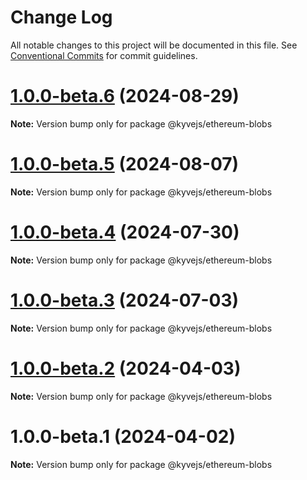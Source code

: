 # Change Log

All notable changes to this project will be documented in this file.
See [Conventional Commits](https://conventionalcommits.org) for commit guidelines.

# [1.0.0-beta.6](https://github.com/KYVENetwork/kyvejs/compare/@kyvejs/ethereum-blobs@1.0.0-beta.5...@kyvejs/ethereum-blobs@1.0.0-beta.6) (2024-08-29)

**Note:** Version bump only for package @kyvejs/ethereum-blobs

# [1.0.0-beta.5](https://github.com/KYVENetwork/kyvejs/compare/@kyvejs/ethereum-blobs@1.0.0-beta.4...@kyvejs/ethereum-blobs@1.0.0-beta.5) (2024-08-07)

**Note:** Version bump only for package @kyvejs/ethereum-blobs

# [1.0.0-beta.4](https://github.com/KYVENetwork/kyvejs/compare/@kyvejs/ethereum-blobs@1.0.0-beta.3...@kyvejs/ethereum-blobs@1.0.0-beta.4) (2024-07-30)

**Note:** Version bump only for package @kyvejs/ethereum-blobs

# [1.0.0-beta.3](https://github.com/KYVENetwork/kyvejs/compare/@kyvejs/ethereum-blobs@1.0.0-beta.2...@kyvejs/ethereum-blobs@1.0.0-beta.3) (2024-07-03)

**Note:** Version bump only for package @kyvejs/ethereum-blobs

# [1.0.0-beta.2](https://github.com/KYVENetwork/kyvejs/compare/@kyvejs/ethereum-blobs@1.0.0-beta.1...@kyvejs/ethereum-blobs@1.0.0-beta.2) (2024-04-03)

**Note:** Version bump only for package @kyvejs/ethereum-blobs

# 1.0.0-beta.1 (2024-04-02)

**Note:** Version bump only for package @kyvejs/ethereum-blobs
